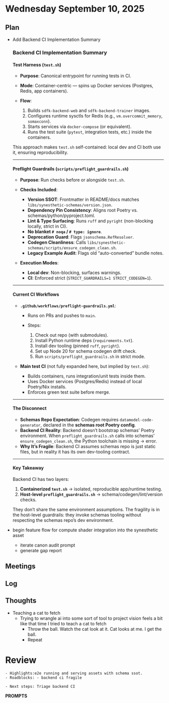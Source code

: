 # Wednesday September 10, 2025



## Plan

- Add Backend CI Implementation Summary

    ### Backend CI Implementation Summary

    #### Test Harness (`test.sh`)

    *   **Purpose**: Canonical entrypoint for running tests in CI.
    *   **Mode**: Container-centric — spins up Docker services (Postgres, Redis, app containers).
    *   **Flow**:

        1.  Builds `sdfk-backend-web` and `sdfk-backend-trainer` images.
        2.  Configures runtime sysctls for Redis (e.g., `vm.overcommit_memory`, `somaxconn`).
        3.  Starts services via `docker-compose` (or equivalent).
        4.  Runs the test suite (`pytest`, integration tests, etc.) inside the containers.

    This approach makes `test.sh` self-contained: local dev and CI both use it, ensuring reproducibility.

    ---

    #### Preflight Guardrails (`scripts/preflight_guardrails.sh`)

    *   **Purpose**: Run checks before or alongside `test.sh`.

    *   **Checks Included**:

        *   **Version SSOT**: Frontmatter in README/docs matches `libs/synesthetic-schemas/version.json`.
        *   **Dependency Pin Consistency**: Aligns root Poetry vs. schemas/python/pyproject.toml.
        *   **Lint & Type Surfacing**: Runs `ruff` and `pyright` (non-blocking locally, strict in CI).
        *   **No blanket `# noqa` / `# type: ignore`**.
        *   **Deprecation Guard**: Flags `jsonschema.RefResolver`.
        *   **Codegen Cleanliness**: Calls `libs/synesthetic-schemas/scripts/ensure_codegen_clean.sh`.
        *   **Legacy Example Audit**: Flags old “auto-converted” bundle notes.

    *   **Execution Modes**:

        *   **Local dev**: Non-blocking, surfaces warnings.
        *   **CI**: Enforced strict (`STRICT_GUARDRAILS=1 STRICT_CODEGEN=1`).

    ---

    #### Current CI Workflows

    *   **`.github/workflows/preflight-guardrails.yml`**:

        *   Runs on PRs and pushes to `main`.
        *   Steps:

            1.  Check out repo (with submodules).
            2.  Install Python runtime deps (`requirements.txt`).
            3.  Install dev tooling (pinned `ruff`, `pyright`).
            4.  Set up Node 20 for schema codegen drift check.
            5.  Run `scripts/preflight_guardrails.sh` in strict mode.

    *   **Main test CI** (not fully expanded here, but implied by `test.sh`):

        *   Builds containers, runs integration/unit tests inside them.
        *   Uses Docker services (Postgres/Redis) instead of local Poetry/Nix installs.
        *   Enforces green test suite before merge.

    ---

    #### The Disconnect

    *   **Schemas Repo Expectation**:
        Codegen requires `datamodel-code-generator`, declared in the **schemas root Poetry config**.
    *   **Backend CI Reality**:
        Backend doesn’t bootstrap schemas’ Poetry environment. When `preflight_guardrails.sh` calls into schemas’ `ensure_codegen_clean.sh`, the Python toolchain is missing → error.
    *   **Why It’s Fragile**:
        Backend CI assumes schemas repo is just static files, but in reality it has its own dev-tooling contract.

    ---

    #### Key Takeaway

    Backend CI has two layers:

    1.  **Containerized `test.sh`** → isolated, reproducible app/runtime testing.
    2.  **Host-level `preflight_guardrails.sh`** → schema/codegen/lint/version checks.

    They don’t share the same environment assumptions. The fragility is in the host-level guardrails: they invoke schemas tooling without respecting the schemas repo’s dev environment.




- begin feature flow for compute shader integration into the synesthetic asset
    - iterate canon audit prompt
    - generate gap report



## Meetings

## Log


## Thoughts
- Teaching a cat to fetch
    - Trying to wrangle ai into some sort of tool to project vision feels a bit like that time I tried to teach a cat to fetch
        - Throw the ball. Watch the cat look at it. Cat looks at me. I get the ball.
        - Repeat


# Review
    - Highlights:e2e running and serving assets with schema ssot.
    - Roadblocks: - backend ci fragile

    - Next steps: Triage backend CI



**PROMPTS**
